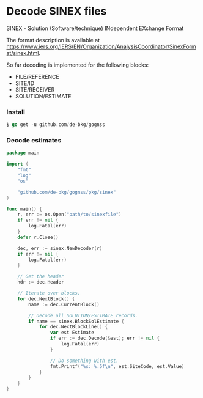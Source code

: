 # Decode SINEX files

SINEX - Solution (Software/technique) INdependent EXchange Format

The format description is available at https://www.iers.org/IERS/EN/Organization/AnalysisCoordinator/SinexFormat/sinex.html.

So far decoding is implemented for the following blocks:
- FILE/REFERENCE
- SITE/ID
- SITE/RECEIVER
- SOLUTION/ESTIMATE

### Install
```go
$ go get -u github.com/de-bkg/gognss
```

### Decode estimates
```go
package main

import (
	"fmt"
	"log"
	"os"

	"github.com/de-bkg/gognss/pkg/sinex"
)

func main() {
	r, err := os.Open("path/to/sinexfile")
	if err != nil {
		log.Fatal(err)
	}
	defer r.Close()

	dec, err := sinex.NewDecoder(r)
	if err != nil {
		log.Fatal(err)
	}

	// Get the header
	hdr := dec.Header

	// Iterate over blocks.
	for dec.NextBlock() {
		name := dec.CurrentBlock()

		// Decode all SOLUTION/ESTIMATE records.
		if name == sinex.BlockSolEstimate {
			for dec.NextBlockLine() {
				var est Estimate
				if err := dec.Decode(&est); err != nil {
					log.Fatal(err)
				}

				// Do something with est.
				fmt.Printf("%s: %.5f\n", est.SiteCode, est.Value)
			}
		}
	}
}
```